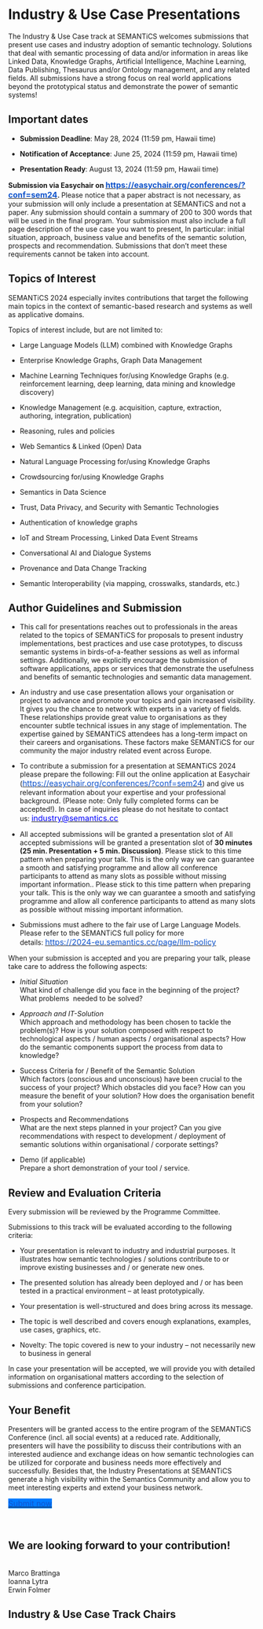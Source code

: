 <h1>Industry &amp; Use Case Presentations</h1>
<p>The Industry &amp; Use Case track at SEMANTiCS welcomes submissions that present use cases and industry adoption of semantic technology. Solutions that deal with semantic processing of data and/or information in areas like Linked Data, Knowledge Graphs, Artificial Intelligence, Machine Learning, Data Publishing, Thesaurus and/or Ontology management, and any related fields. All submissions have a strong focus on real world applications beyond the prototypical status and demonstrate the power of semantic systems!</p>
<h2>Important dates</h2>
<ul>
    <li>
        <p><strong>Submission Deadline</strong>: May 28, 2024 (11:59 pm, Hawaii time)</p>
    </li>
    <li>
        <p><strong>Notification of Acceptance</strong>: June 25, 2024 (11:59 pm, Hawaii time)</p>
    </li>
    <li>
        <p><strong>Presentation Ready</strong>: August 13, 2024 (11:59 pm, Hawaii time)&nbsp;</p>
    </li>
</ul>
<p><strong>Submission via Easychair on&nbsp;</strong><a href="https://easychair.org/conferences/?conf=sem24"><strong><u><span style="color:#1155cc;font-size:12pt;">https://easychair.org/conferences/?conf=sem24</u></strong></a><strong>.&nbsp;</strong>Please notice that a paper abstract is not necessary, as your submission will only include a presentation at SEMANTiCS and not a paper. Any submission should contain a summary of 200 to 300 words that will be used in the final program. Your submission must also include a full page description of the use case you want to present, In particular: initial situation, approach, business value and benefits of the semantic solution, prospects and recommendation. Submissions that don&rsquo;t meet these requirements cannot be taken into account.</p>
<h2>Topics of Interest</h2>
<p>SEMANTiCS 2024 especially invites contributions that target the following main topics in the context of semantic-based research and systems as well as applicative domains.</p>
<p>Topics of interest include, but are not limited to:</p>
<ul>
    <li>
        <p>Large Language Models (LLM) combined with Knowledge Graphs</p>
    </li>
    <li>
        <p>Enterprise Knowledge Graphs, Graph Data Management</p>
    </li>
    <li>
        <p>Machine Learning Techniques for/using Knowledge Graphs (e.g. reinforcement learning, deep learning, data mining and knowledge discovery)</p>
    </li>
    <li>
        <p>Knowledge Management (e.g. acquisition, capture, extraction, authoring, integration, publication)</p>
    </li>
    <li>
        <p>Reasoning, rules and policies</p>
    </li>
    <li>
        <p>Web Semantics &amp; Linked (Open) Data</p>
    </li>
    <li>
        <p>Natural Language Processing for/using Knowledge Graphs</p>
    </li>
    <li>
        <p>Crowdsourcing for/using Knowledge Graphs</p>
    </li>
    <li>
        <p>Semantics in Data Science</p>
    </li>
    <li>
        <p>Trust, Data Privacy, and Security with Semantic Technologies</p>
    </li>
    <li>
        <p>Authentication of knowledge graphs</p>
    </li>
    <li>
        <p>IoT and Stream Processing, Linked Data Event Streams</p>
    </li>
    <li>
        <p>Conversational AI and Dialogue Systems</p>
    </li>
    <li>
        <p>Provenance and Data Change Tracking</p>
    </li>
    <li>
        <p>Semantic Interoperability (via mapping, crosswalks, standards, etc.)</p>
    </li>
</ul>
<h2>Author Guidelines and Submission</h2>
<ul>
    <li>
        <p>This call for presentations reaches out to professionals in the areas related to the topics of SEMANTiCS for proposals to present industry implementations, best practices and use case prototypes, to discuss semantic systems in birds-of-a-feather sessions as well as informal settings. Additionally, we explicitly encourage the submission of software applications, apps or services that demonstrate the usefulness and benefits of semantic technologies and semantic data management.</p>
    </li>
    <li>
        <p>An industry and use case presentation allows your organisation or project to advance and promote your topics and gain increased visibility. It gives you the chance to network with experts in a variety of fields. These relationships provide great value to organisations as they encounter subtle technical issues in any stage of implementation. The expertise gained by SEMANTiCS attendees has a long-term impact on their careers and organisations. These factors make SEMANTiCS for our community the major industry related event across Europe.</p>
    </li>
    <li>
        <p>To contribute a submission for a presentation at SEMANTiCS 2024 please prepare the following: Fill out the online application at Easychair (<a href="https://easychair.org/conferences/?conf=sem24"><u><span style="color:#1155cc;font-size:12pt;">https://easychair.org/conferences/?conf=sem24</u></a>) and give us relevant information about your expertise and your professional background. (Please note: Only fully completed forms can be accepted!). In case of inquiries please do not hesitate to contact us:&nbsp;<a href="mailto:industry@semantics.cc"><u><span style="color:#0000ff;font-size:12pt;">industry@semantics.cc</u></a></p>
    </li>
    <li>
        <p>All accepted submissions will be granted a presentation slot of All accepted submissions will be granted a presentation slot of&nbsp;<strong>30 minutes (25 min. Presentation + 5 min. Discussion)</strong>. Please stick to this time pattern when preparing your talk. This is the only way we can guarantee a smooth and satisfying programme and allow all conference participants to attend as many slots as possible without missing important information.. Please stick to this time pattern when preparing your talk. This is the only way we can guarantee a smooth and satisfying programme and allow all conference participants to attend as many slots as possible without missing important information.</p>
    </li>
    <li>
        <p>Submissions must adhere to the fair use of Large Language Models. Please refer to the SEMANTiCS full policy for more details:&nbsp;<a href="https://2024-eu.semantics.cc/page/llm-policy"><u><span style="color:#1155cc;font-size:12pt;">https://2024-eu.semantics.cc/page/llm-policy</u></a></p>
    </li>
</ul>
<p>When your submission is accepted and you are preparing your talk, please take care to address the following aspects:</p>
<ul>
    <li>
        <p><em>Initial Situation</em><br>What kind of challenge did you face in the beginning of the project? What problems &nbsp;needed to be solved?</p>
    </li>
    <li>
        <p><em>Approach and IT-Solution</em><em><br></em>Which approach and methodology has been chosen to tackle the problem(s)? How is your solution composed with respect to technological aspects / human aspects / organisational aspects? How do the semantic components support the process from data to knowledge?</p>
    </li>
    <li>
        <p>Success Criteria for / Benefit of the Semantic Solution<br>Which factors (conscious and unconscious) have been crucial to the success of your project? Which obstacles did you face? How can you measure the benefit of your solution? How does the organisation benefit from your solution?</p>
    </li>   
    <li>
    <p>Prospects and Recommendations<br>What are the next steps planned in your project? Can you give recommendations with respect to development / deployment of semantic solutions within organisational / corporate settings?</p></li>
    <li>
        <p>Demo (if applicable)<br>Prepare a short demonstration of your tool / service.</p>
    </li>
</ul>
<h2>Review and Evaluation Criteria</h2>
<p>Every submission will be reviewed by the Programme Committee.</p>
<p>Submissions to this track will be evaluated according to the following criteria:</p>
<ul>
    <li>
        <p>Your presentation is relevant to industry and industrial purposes. It illustrates how semantic technologies / solutions contribute to or improve existing businesses and / or generate new ones.</p>
    </li>
    <li>
        <p>The presented solution has already been deployed and / or has been tested in a practical environment &ndash; at least prototypically.</p>
    </li>
    <li>
        <p>Your presentation is well-structured and does bring across its message.</p>
    </li>
    <li>
        <p>The topic is well described and covers enough explanations, examples, use cases, graphics, etc.</p>
    </li>
    <li>
        <p>Novelty: The topic covered is new to your industry &ndash; not necessarily new to business in general</p>
    </li>
</ul>
<p>In case your presentation will be accepted, we will provide you with detailed information on organisational matters according to the selection of submissions and conference participation.</p>
<h2>Your Benefit</h2>
<p>Presenters will be granted access to the entire program of the SEMANTiCS Conference (incl. all social events) at a reduced rate. Additionally, presenters will have the possibility to discuss their contributions with an interested audience and exchange ideas on how semantic technologies can be utilized for corporate and business needs more effectively and successfully. Besides that, the Industry Presentations at SEMANTiCS generate a high visibility within the Semantics Community and allow you to meet interesting experts and extend your business network.</p>

<p><a href="https://easychair.org/conferences/?conf=sem24"><u><span style="color:#1155cc;background-color:#007bff;font-size:12pt;">Submit now</u></a>&nbsp;<br><br><br></p>
<h2>We are looking forward to your contribution!</h2>
<p>
    <br>Marco Brattinga<br>Ioanna Lytra<br>Erwin Folmer</p>
<h2>Industry &amp; Use Case Track Chairs</h2>

